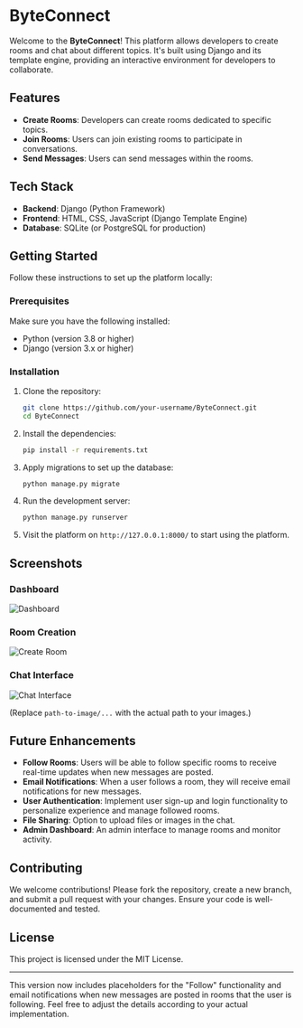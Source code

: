 
# ByteConnect

Welcome to the **ByteConnect**! This platform allows developers to create rooms and chat about different topics. It's built using Django and its template engine, providing an interactive environment for developers to collaborate.

## Features

- **Create Rooms**: Developers can create rooms dedicated to specific topics.
- **Join Rooms**: Users can join existing rooms to participate in conversations.
- **Send Messages**: Users can send messages within the rooms.

## Tech Stack

- **Backend**: Django (Python Framework)
- **Frontend**: HTML, CSS, JavaScript (Django Template Engine)
- **Database**: SQLite (or PostgreSQL for production)

## Getting Started

Follow these instructions to set up the platform locally:

### Prerequisites

Make sure you have the following installed:

- Python (version 3.8 or higher)
- Django (version 3.x or higher)

### Installation

1. Clone the repository:
   ```bash
   git clone https://github.com/your-username/ByteConnect.git
   cd ByteConnect
   ```

2. Install the dependencies:
   ```bash
   pip install -r requirements.txt
   ```

3. Apply migrations to set up the database:
   ```bash
   python manage.py migrate
   ```
5. Run the development server:
   ```bash
   python manage.py runserver
   ```

6. Visit the platform on `http://127.0.0.1:8000/` to start using the platform.

## Screenshots

### Dashboard

![Dashboard](path-to-image/dashboard.png)

### Room Creation

![Create Room](path-to-image/create-room.png)

### Chat Interface

![Chat Interface](path-to-image/chat-interface.png)

(Replace `path-to-image/...` with the actual path to your images.)

## Future Enhancements

- **Follow Rooms**: Users will be able to follow specific rooms to receive real-time updates when new messages are posted.
- **Email Notifications**: When a user follows a room, they will receive email notifications for new messages.
- **User Authentication**: Implement user sign-up and login functionality to personalize experience and manage followed rooms.
- **File Sharing**: Option to upload files or images in the chat.
- **Admin Dashboard**: An admin interface to manage rooms and monitor activity.

## Contributing

We welcome contributions! Please fork the repository, create a new branch, and submit a pull request with your changes. Ensure your code is well-documented and tested.

## License

This project is licensed under the MIT License.

---

This version now includes placeholders for the "Follow" functionality and email notifications when new messages are posted in rooms that the user is following. Feel free to adjust the details according to your actual implementation.